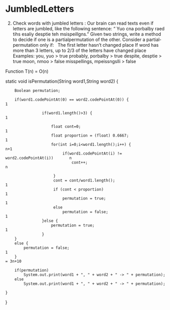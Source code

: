 # JumbledLetters

2. Check words with jumbled letters :
Our brain can read texts even if letters are jumbled, like the following sentence: “ Yuo
cna porbalby raed tihs esaliy desptie teh msispeillgns.” Given two strings, write a
method to decide if one is a partial­permutation of the other. Consider a
partial­permutation only if:
­
­
The first letter hasn’t changed place
If word has more than 3 letters, up to 2/3 of the letters have changed place
Examples:
you, yuo ­> true
probably, porbalby ­> true
despite, desptie ­> true
moon, nmoo ­> false
misspellings, mpeissngslli ­> false

Function T(n) = O(n)


static void isPermutation(String word1,String word2) {
		
		
		Boolean permutation;
		
		if(word1.codePointAt(0) == word2.codePointAt(0)) {                1
					
					if(word1.length()>3) {                                      1
						
						float cont=0;                                             1
						float proportion = (float) 0.6667;                        1           
						for(int i=0;i<word1.length();i++) {                       n+1
							 if(word1.codePointAt(i) != word2.codePointAt(i))       n
								 cont++;                                              n
							 
						 }
						 cont = cont/word1.length();                              1
						 if (cont < proportion)                                   1
							 permutation = true;                                    1
						 else                   
							 permutation = false;                                   1
					}else {
						permutation = true;                                       1
					}
		}
		else {
			permutation = false;                                            1
		}                                                                 = 3n+10
			
		if(permutation)
			System.out.print(word1 + ", " + word2 + " -> " + permutation);
		else
			System.out.print(word1 + ", " + word2 + " -> " + permutation);
				
	}
	
}
